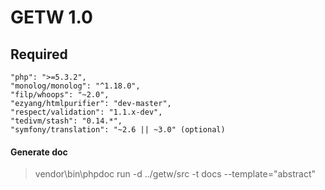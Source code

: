 # GETW 1.0

## Required
```
"php": ">=5.3.2",
"monolog/monolog": "^1.18.0",
"filp/whoops": "~2.0",
"ezyang/htmlpurifier": "dev-master",
"respect/validation": "1.1.x-dev",
"tedivm/stash": "0.14.*",
"symfony/translation": "~2.6 || ~3.0" (optional)
```

#### Generate doc
> vendor\bin\phpdoc run -d ../getw/src -t docs --template="abstract"


